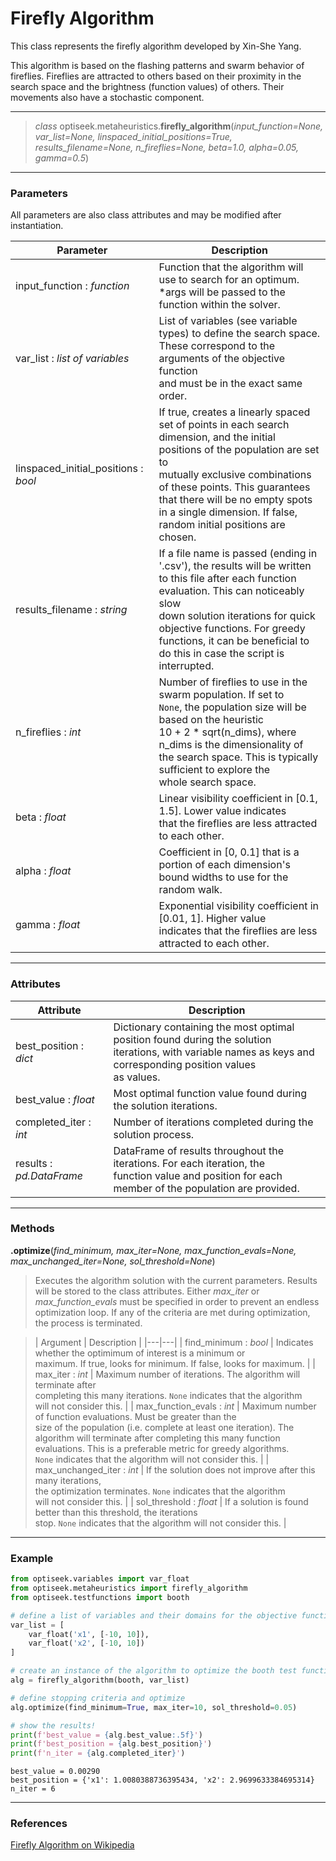 # Firefly Algorithm

This class represents the firefly algorithm developed by Xin-She Yang. 

This algorithm is based on the flashing patterns and swarm behavior of fireflies. Fireflies are attracted to others based on their proximity in the search space and
the brightness (function values) of others. Their movements also have a stochastic component.

---

> *class* optiseek.metaheuristics.**firefly_algorithm**(*input_function=None, var_list=None, linspaced_initial_positions=True, results_filename=None, n_fireflies=None, beta=1.0, alpha=0.05, gamma=0.5*)

---

### Parameters

All parameters are also class attributes and may be modified after instantiation.

| Parameter | Description |
|---|---|
| input_function : *function* | Function that the algorithm will use to search for an optimum.<br/> \*args will be passed to the function within the solver. |
| var_list : *list of variables* | List of variables (see variable types) to define the search space.<br/> These correspond to the arguments of the objective function<br/> and must be in the exact same order. |
| linspaced_initial_positions : *bool* | If true, creates a linearly spaced set of points in each search<br/> dimension, and the initial positions of the population are set to<br/> mutually exclusive combinations of these points. This guarantees<br/> that there will be no empty spots in a single dimension. If false,<br/> random initial positions are chosen. |
| results_filename : *string* | If a file name is passed (ending in '.csv'), the results will be written<br/> to this file after each function evaluation. This can noticeably slow<br/> down solution iterations for quick objective functions. For greedy<br/> functions, it can be beneficial to do this in case the script is<br/> interrupted. |
| n_fireflies : *int* | Number of fireflies to use in the swarm population. If set to<br/> `None`, the population size will be based on the heuristic<br/> 10 + 2 \* sqrt(n_dims), where n_dims is the dimensionality of<br/> the search space. This is typically sufficient to explore the<br/> whole search space. |
| beta : *float* | Linear visibility coefficient in [0.1, 1.5]. Lower value indicates<br/> that the fireflies are less attracted to each other. |
| alpha : *float* | Coefficient in [0, 0.1] that is a portion of each dimension's<br/>  bound widths to use for the random walk. |
| gamma : *float* | Exponential visibility coefficient in [0.01, 1]. Higher value<br/> indicates that the fireflies are less attracted to each other. |

---

### Attributes

| Attribute | Description |
|---|---|
| best_position : *dict* | Dictionary containing the most optimal position found during the solution<br/> iterations, with variable names as keys and corresponding position values<br/> as values. |
| best_value : *float* | Most optimal function value found during the solution iterations. |
| completed_iter : *int* | Number of iterations completed during the solution process. |
| results : *pd.DataFrame* | DataFrame of results throughout the iterations. For each iteration, the<br/> function value and position for each member of the population are provided. |

---

### Methods

**.optimize**(*find_minimum, max_iter=None, max_function_evals=None, max_unchanged_iter=None, sol_threshold=None*)
	
> Executes the algorithm solution with the current parameters. 
Results will be stored to the class attributes. 
Either *max_iter* or *max_function_evals* must be specified in order to prevent an endless optimization loop.
If any of the criteria are met during optimization, the process is terminated.

> | Argument | Description |
|---|---|
| find_minimum : *bool* | Indicates whether the optimimum of interest is a minimum or<br/> maximum. If true, looks for minimum. If false, looks for maximum. |
| max_iter : *int* | Maximum number of iterations. The algorithm will terminate after<br/> completing this many iterations. `None` indicates that the algorithm<br/> will not consider this. |
| max_function_evals : *int* | Maximum number of function evaluations. Must be greater than the<br/> size of the population (i.e. complete at least one iteration). The<br/> algorithm will terminate after completing this many function<br/> evaluations. This is a preferable metric for greedy algorithms. <br/>`None` indicates that the algorithm will not consider this. |
| max_unchanged_iter : *int* | If the solution does not improve after this many iterations,<br/> the optimization terminates. `None` indicates that the algorithm<br/> will not consider this. |
| sol_threshold : *float* | If a solution is found better than this threshold, the iterations<br/> stop. `None` indicates that the algorithm will not consider this. |

---

### Example

```python
from optiseek.variables import var_float
from optiseek.metaheuristics import firefly_algorithm
from optiseek.testfunctions import booth

# define a list of variables and their domains for the objective function
var_list = [
	var_float('x1', [-10, 10]),
	var_float('x2', [-10, 10])
]	

# create an instance of the algorithm to optimize the booth test function and set its parameters
alg = firefly_algorithm(booth, var_list)

# define stopping criteria and optimize
alg.optimize(find_minimum=True, max_iter=10, sol_threshold=0.05)

# show the results!
print(f'best_value = {alg.best_value:.5f}')
print(f'best_position = {alg.best_position}')
print(f'n_iter = {alg.completed_iter}')
```

```profile
best_value = 0.00290
best_position = {'x1': 1.0080388736395434, 'x2': 2.9699633384695314}
n_iter = 6
```

---

### References

[Firefly Algorithm on Wikipedia](https://en.wikipedia.org/wiki/Firefly_algorithm)